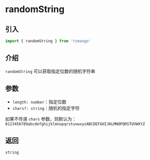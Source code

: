 # randomString

## 引入

```ts
import { randomString } from 'tsmango'
```

## 介绍

`randomString` 可以获取指定位数的随机字符串

## 参数

- `length: number`：指定位数
- `chars?: string`：随机的指定字符

如果不传递 `chars` 参数，则默认为：`0123456789abcdefghijklmnopqrstuvwxyzABCDEFGHIJKLMNOPQRSTUVWXYZ`

## 返回

`string`
